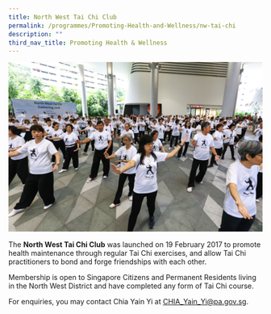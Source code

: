 ```yaml
---
title: North West Tai Chi Club
permalink: /programmes/Promoting-Health-and-Wellness/nw-tai-chi
description: ""
third_nav_title: Promoting Health & Wellness
---
```

<meta name="description" content="North West Tai Chi Club">


![](/images/IMG_0134.jpg)

The **North West Tai Chi Club** was launched on 19 February 2017 to promote health maintenance through regular Tai Chi exercises, and allow Tai Chi practitioners to bond and forge friendships with each other.  
  
Membership is open to Singapore Citizens and Permanent Residents living in the North West District and have completed any form of Tai Chi course.  
  
For enquiries, you may contact Chia Yain Yi at [CHIA\_Yain\_Yi@pa.gov.sg](mailto:CHIA_Yain_Yi@pa.gov.sg).